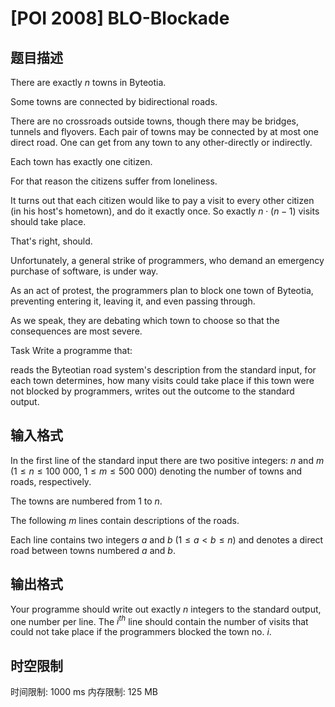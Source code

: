 # [POI 2008] BLO-Blockade

## 题目描述

There are exactly $n$ towns in Byteotia.

Some towns are connected by bidirectional roads.

There are no crossroads outside towns, though there may be bridges,    tunnels and flyovers. Each pair of towns may be connected by at most    one direct road. One can get from any town to any other-directly    or indirectly.

Each town has exactly one citizen.

For that reason the citizens suffer from loneliness.

It turns out that each citizen would like to pay a visit to    every other citizen (in his host's hometown), and do it    exactly once. So exactly $n\cdot (n-1)$ visits should take place.

That's right, should.

Unfortunately, a general strike of programmers, who    demand an emergency purchase of software, is under way.

As an act of protest, the programmers plan to block one town of    Byteotia, preventing entering it, leaving it, and even passing through.

As we speak, they are debating which town to choose so that    the consequences are most severe.

Task    Write a programme that:

reads the Byteotian road system's description from the            standard input,           for each town determines, how many visits could take place            if this town were not blocked by programmers,           writes out the outcome to the standard output.



## 输入格式

In the first line of the standard input there are two positive    integers: $n$ and $m$ ($1\le n\le 100\ 000$, $1\le m\le 500\ 000$) denoting the number of towns and roads, respectively.

The towns are numbered from 1 to $n$.

The following $m$ lines contain descriptions of the roads.

Each line contains two integers $a$ and $b$ ($1\le a<b\le n$) and    denotes a direct road between towns numbered $a$ and $b$.


## 输出格式

Your programme should write out exactly $n$ integers to the standard    output, one number per line. The $i^{th}$ line should contain the number    of visits that could not take place if the programmers blocked the town    no. $i$.


## 时空限制

时间限制: 1000 ms
内存限制: 125 MB
